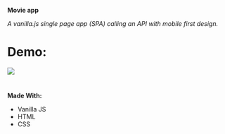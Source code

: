 **Movie app** 

*A vanilla.js single page app (SPA) calling an API with mobile first design.*


# Demo:

 <img src='./src/assets/movieapp.gif' width='' />

#

**Made With:** 

* Vanilla JS
* HTML
* CSS

